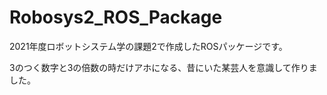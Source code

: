 # Robosys2_ROS_Package
2021年度ロボットシステム学の課題2で作成したROSパッケージです。

3のつく数字と3の倍数の時だけアホになる、昔にいた某芸人を意識して作りました。
